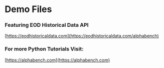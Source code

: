 # Demo Files
### Featuring EOD Historical Data API
[https://eodhistoricaldata.com](https://eodhistoricaldata.com/alphabench)

### For more Python Tutorials Visit:
[https://alphabench.com](https://alphabench.com)
